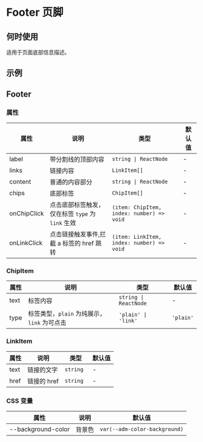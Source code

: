 # Footer 页脚

## 何时使用

适用于页面底部信息描述。

## 示例

<code src="./demos/demo1.tsx"></code>

## Footer

### 属性

| 属性        | 说明                                             | 类型                                      | 默认值 |
| ----------- | ------------------------------------------------ | ----------------------------------------- | ------ |
| label       | 带分割线的顶部内容                               | `string \| ReactNode`                     | -      |
| links       | 链接内容                                         | `LinkItem[]`                              | -      |
| content     | 普通的内容部分                                   | `string \| ReactNode`                     | -      |
| chips       | 底部标签                                         | `ChipItem[]`                              | -      |
| onChipClick | 点击底部标签触发，仅在标签 `type` 为 `link` 生效 | `(item: ChipItem, index: number) => void` | -      |
| onLinkClick | 点击链接触发事件,拦截 a 标签的 href 跳转         | `(item: LinkItem, index: number) => void` | -      |

### ChipItem

| 属性 | 说明                                        | 类型                  | 默认值    |
| ---- | ------------------------------------------- | --------------------- | --------- |
| text | 标签内容                                    | `string \| ReactNode` | -         |
| type | 标签类型，`plain` 为纯展示，`link` 为可点击 | `'plain' \| 'link'`   | `'plain'` |

### LinkItem

| 属性 | 说明        | 类型      | 默认值 |
| ---- | ----------- | --------- | ------ |
| text | 链接的文字  | `string ` | -      |
| href | 链接的 href | `string`  | -      |

### CSS 变量

| 属性               | 说明   | 默认值                        |
| ------------------ | ------ | ----------------------------- |
| --background-color | 背景色 | `var(--adm-color-background)` |
